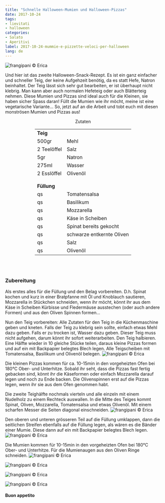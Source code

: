 ```yaml
---
title: "Schnelle Halloween-Mumien und Halloween-Pizzas"
date: 2017-10-24
tags:
- lievitati
- halloween
categories:
- Salato
- Aperitivi
label: 2017-10-24-mummie-e-pizzette-veloci-per-halloween
lang: de
---
```

![](../2017-10-24-mummie-e-pizzette-veloci-per-halloween/header.jpg "frangipani © Erica")

Und hier ist das zweite Halloween-Snack-Rezept. Es ist ein ganz einfacher und schneller Teig, der keine Aufgehzeit benötig, da es statt Hefe, Natron beinhaltet. Der Teig lässt sich sehr gut bearbeiten, er ist überhaupt nicht klebrig. Man kann aber auch normalen Hefeteig oder auch Blätterteig nehmen. Diese Mumien und Pizzas sind ideal auch für die Kleinen, sie haben sicher Spass daran! Füllt die Mumien wie ihr möcht, meine ist eine vegetarische Variante... So, jetzt auf an die Arbeit und tobt euch mit diesen monströsen Mumien und Pizzas aus!

<div id="wrapper" style="text-align: center">
  <div id="yourdiv" style="display: inline-block;">
    <div class="ingredients">
      <div class="ingredients-title">Zutaten</div>
           <table>
        <tbody>
          <tr>
            <td colspan="2"><b>Teig</b></td>
          </tr>
          <tr>
            <td>500gr</td>
            <td>Mehl</td>
          </tr>
          <tr>
            <td>2 Teelöffel</td>
            <td>Salz</td>
          </tr>
          <tr>
            <td>5gr</td>
            <td>Natron</td>
          </tr>
          <tr>
            <td>275ml</td>
            <td>Wasser</td>
          </tr>
          <tr>
            <td>2 Esslöffel</td>
            <td>Olivenöl</td>
          </tr>
          <tr style="height: 15px;"></tr>
          <tr>          
            <td colspan="2"><b>Füllung</b></td>
          </tr>
          <tr>
            <td>qs</td>
            <td>Tomatensalsa</td>
          </tr>
          <tr>
            <td>qs</td>
            <td>Basilikum</td>
           </tr>
          <tr>
            <td>qs</td>
            <td>Mozzarella</td>
           </tr>
          <tr>
            <td>qs</td>
            <td>Käse in Scheiben</td>
          </tr>
          <tr>
            <td>qs</td>
            <td>Spinat bereits gekocht</td>
          </tr>
          <tr>
            <td>qs</td>
            <td>schwarze entkernte Oliven</td>
           </tr>
          <tr>
            <td>qs</td>
            <td>Salz</td>
           </tr>
          <tr>
            <td>qs</td>
            <td>Olivenöl</td>
          </tr>
        </tbody>
      </table>
      <br></br>
    </div>
  </div>
</div>


<h3>
  <font color="grey">
    <i class="fa-solid fa-gears"></i>
  </font> Zubereitung
</h3>

Als erstes alles für die Füllung und den Belag vorbereiten. D.h. Spinat kochen und kurz in einer Bratpfanne mit Öl und Knoblauch sautieren, Mozzarella in Stückchen schneiden, wenn ihr möcht, könnt ihr aus dem Käse in Scheiben Kürbisse und Fledermäuse ausstechen (oder auch andere Formen) und aus den Oliven Spinnen formen...

Nun den Teig vorbereiten: Alle Zutaten für den Teig in die Küchenmaschine geben und kneten. Falls der Teig zu klebrig sein sollte, einfach etwas Mehl dazu geben. Falls er zu trocken ist, Wasser dazu geben. Dieser Teig muss nicht aufgehen, darum könnt ihr sofort weiterarbeiten. Den Teig halbieren. Eine Hälfte wieder in 10 gleiche Stücke teilen, daraus kleine Pizzas formen und auf ein mit Backpapier belegtes Blech legen. Alle Teigscheiben mit Tomatensalsa, Basilikum und Olivenöl belegen.
![](../2017-10-24-mummie-e-pizzette-veloci-per-halloween/tegliapizzette.jpg "frangipani © Erica")

Die kleinen Pizzas kommen für ca. 10-15min in den vorgeheizten Ofen bei 180°C Ober- und Unterhitze. Sobald ihr seht, dass die Pizzas fast fertig gebacken sind, könnt ihr die Käseformen oder einfach Mozzarella darauf legen und noch zu Ende backen. Die Olivenspinnen erst auf die Pizzas legen, wenn ihr sie aus dem Ofen genommen habt.

Die zweite Teighälfte nochmals vierteln und alle einzeln mit einem Nudelholz zu einem Rechteck auswallen. In die Mitte des Teiges kommt Spinat, Oliven, Mozzarella, Tomatensalsa und etwas Olivenöl. Mit einem scharfen Messer die Seiten diagonal einschneiden.
![](../2017-10-24-mummie-e-pizzette-veloci-per-halloween/mummia.jpg "frangipani © Erica")

Den oberen und unteren grösseren Teil auf die Füllung umklappen, dann die seitlichen Streifen ebenfalls auf die Füllung legen, als wären es die Bänder einer Mumie. Diese dann auf ein mit Backpapier belegtes Blech legen.
![](../2017-10-24-mummie-e-pizzette-veloci-per-halloween/tegliamummie.jpg "frangipani © Erica")

Die Mumien kommen für 10-15min in den vorgeheizten Ofen bei 180°C Ober- und Unterhitze. Für die Mumienaugen aus den Oliven Ringe schneiden.
![](../2017-10-24-mummie-e-pizzette-veloci-per-halloween/risultato1.jpg "frangipani © Erica")

![](../2017-10-24-mummie-e-pizzette-veloci-per-halloween/risultato2.jpg "frangipani © Erica")

![](../2017-10-24-mummie-e-pizzette-veloci-per-halloween/risultato3.jpg "frangipani © Erica")

![](../2017-10-24-mummie-e-pizzette-veloci-per-halloween/risultato4.jpg "frangipani © Erica")

<h4>Buon appetito
  <font color="red">
    <i class="fa-regular fa-face-smile"></i>
  </font>
</h4>
